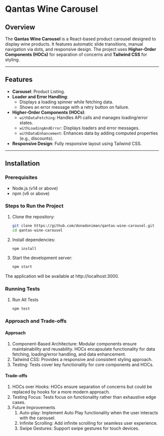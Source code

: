 # Qantas Wine Carousel

## Overview

The **Qantas Wine Carousel** is a React-based product carousel designed to display wine products. It features automatic slide transitions, manual navigation via dots, and responsive design. The project uses **Higher-Order Components (HOCs)** for separation of concerns and **Tailwind CSS** for styling.

---

## Features

- **Carousel**: Product Listing.
- **Loader and Error Handling**:
  - Displays a loading spinner while fetching data.
  - Shows an error message with a retry button on failure.
- **Higher-Order Components (HOCs)**:
  - `withDataFetching`: Handles API calls and manages loading/error states.
  - `withLoadingAndError`: Displays loaders and error messages.
  - `withDataEnhancement`: Enhances data by adding computed properties (e.g., discounts).
- **Responsive Design**: Fully responsive layout using Tailwind CSS.

---

## Installation

### Prerequisites

- Node.js (v14 or above)
- npm (v6 or above)

### Steps to Run the Project

1. Clone the repository:
   ```bash
   git clone https://github.com/donadoniman/qantas-wine-carousel.git
   cd qantas-wine-carousel

2. Install dependencies:
   ```bash
   npm install

3. Start the development server:
   ```bash
   npm start

The application will be available at http://localhost:3000.

### Running Tests

1. Run All Tests
    ```bash
    npm test

### Approach and Trade-offs

#### Approach

1. Component-Based Architecture:
    Modular components ensure maintainability and reusability.
    HOCs encapsulate functionality for data fetching, loading/error handling, and data enhancement.
2. Tailwind CSS:
    Provides a responsive and consistent styling approach.
3. Testing:
    Tests cover key functionality for core components and HOCs.

#### Trade-offs

1. HOCs over Hooks:
    HOCs ensure separation of concerns but could be replaced by hooks for a more modern approach.
2. Testing Focus:
    Tests focus on functionality rather than exhaustive edge cases.
3. Future Improvements
    1. Auto-play:
        Implement Auto Play functionality when the user interacts with the carousel.
    2. Infinite Scrolling:
        Add infinite scrolling for seamless user experience.
    3. Swipe Gestures:
        Support swipe gestures for touch devices.
